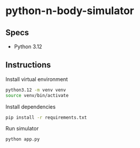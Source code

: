 # python-n-body-simulator

## Specs
- Python 3.12 

## Instructions
Install virtual environment
```sh
python3.12 -m venv venv
source venv/bin/activate 
```
Install dependencies
```sh
pip install -r requirements.txt 
```

Run simulator
```sh
python app.py
```